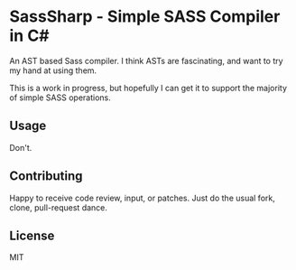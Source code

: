 SassSharp - Simple SASS Compiler in C#
=====================================

An AST based Sass compiler. I think ASTs are fascinating, and want to try my
hand at using them.

This is a work in progress, but hopefully I can get it to support the majority
of simple SASS operations.

## Usage

Don't.

## Contributing

Happy to receive code review, input, or patches. Just do the usual fork, clone,
pull-request dance.


## License

MIT
